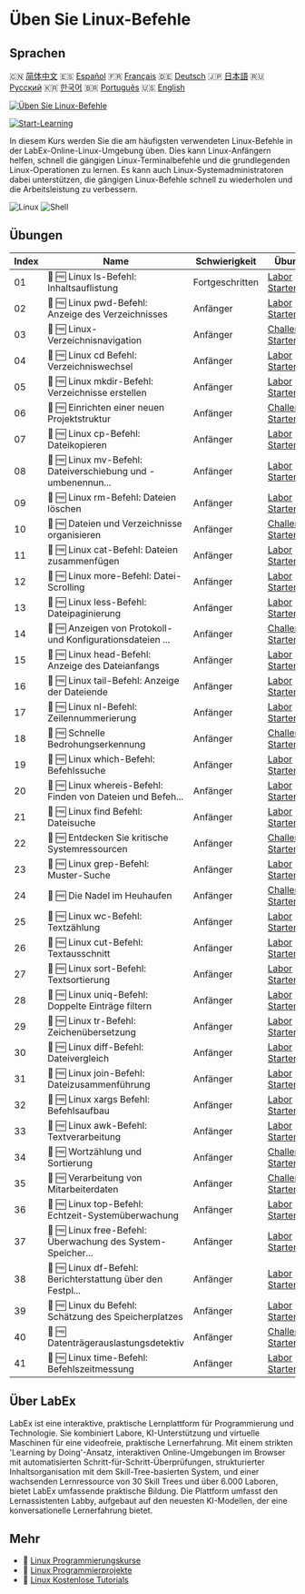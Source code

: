 # Üben Sie Linux-Befehle

## Sprachen

🇨🇳 [简体中文](README_zh.md) 🇪🇸 [Español](README_es.md) 🇫🇷 [Français](README_fr.md) 🇩🇪 [Deutsch](README_de.md) 🇯🇵 [日本語](README_ja.md) 🇷🇺 [Русский](README_ru.md) 🇰🇷 [한국어](README_ko.md) 🇧🇷 [Português](README_pt.md) 🇺🇸 [English](README.md) 

[![Üben Sie Linux-Befehle](https://cover-creator.labex.io/linux-basic-commands-practice-online.png?lang=de)](https://labex.io/de/courses/linux-basic-commands-practice-online)

[![Start-Learning](https://img.shields.io/badge/Start-Learning-whitesmoke?style=for-the-badge)](https://labex.io/de/courses/linux-basic-commands-practice-online)

In diesem Kurs werden Sie die am häufigsten verwendeten Linux-Befehle in der LabEx-Online-Linux-Umgebung üben. Dies kann Linux-Anfängern helfen, schnell die gängigen Linux-Terminalbefehle und die grundlegenden Linux-Operationen zu lernen. Es kann auch Linux-Systemadministratoren dabei unterstützen, die gängigen Linux-Befehle schnell zu wiederholen und die Arbeitsleistung zu verbessern.

![Linux](https://img.shields.io/badge/Linux-whitesmoke?style=for-the-badge&logo=linux)
![Shell](https://img.shields.io/badge/Shell-whitesmoke?style=for-the-badge&logo=shell)


## Übungen

|   Index | Name                                                        | Schwierigkeit   | Übung                                                                                                                                   |
|---------|-------------------------------------------------------------|-----------------|-----------------------------------------------------------------------------------------------------------------------------------------|
|      01 | 📖 🆓 Linux ls-Befehl: Inhaltsauflistung                    | Fortgeschritten | <a target='_blank' href='https://labex.io/de/tutorials/linux-linux-ls-command-content-listing-219205'>Labor Starten</a>                 |
|      02 | 📖 🆓 Linux pwd-Befehl: Anzeige des Verzeichnisses          | Anfänger        | <a target='_blank' href='https://labex.io/de/tutorials/linux-linux-pwd-command-directory-displaying-209734'>Labor Starten</a>           |
|      03 | 🎯 🆓 Linux-Verzeichnisnavigation                           | Anfänger        | <a target='_blank' href='https://labex.io/de/tutorials/linux-directory-navigation-387844'>Challenge Starten</a>                         |
|      04 | 📖 🆓 Linux cd Befehl: Verzeichniswechsel                   | Anfänger        | <a target='_blank' href='https://labex.io/de/tutorials/linux-linux-cd-command-directory-changing-209733'>Labor Starten</a>              |
|      05 | 📖 🆓 Linux mkdir-Befehl: Verzeichnisse erstellen           | Anfänger        | <a target='_blank' href='https://labex.io/de/tutorials/linux-linux-mkdir-command-directory-creating-209739'>Labor Starten</a>           |
|      06 | 🎯 🆓 Einrichten einer neuen Projektstruktur                | Anfänger        | <a target='_blank' href='https://labex.io/de/tutorials/linux-setting-up-a-new-project-structure-387859'>Challenge Starten</a>           |
|      07 | 📖 🆓 Linux cp-Befehl: Dateikopieren                        | Anfänger        | <a target='_blank' href='https://labex.io/de/tutorials/linux-linux-cp-command-file-copying-209744'>Labor Starten</a>                    |
|      08 | 📖 🆓 Linux mv-Befehl: Dateiverschiebung und -umbenennun... | Anfänger        | <a target='_blank' href='https://labex.io/de/tutorials/linux-linux-mv-command-file-moving-and-renaming-209743'>Labor Starten</a>        |
|      09 | 📖 🆓 Linux rm-Befehl: Dateien löschen                      | Anfänger        | <a target='_blank' href='https://labex.io/de/tutorials/linux-linux-rm-command-file-removing-209741'>Labor Starten</a>                   |
|      10 | 🎯 🆓 Dateien und Verzeichnisse organisieren                | Anfänger        | <a target='_blank' href='https://labex.io/de/tutorials/linux-organizing-files-and-directories-387877'>Challenge Starten</a>             |
|      11 | 📖 🆓 Linux cat-Befehl: Dateien zusammenfügen               | Anfänger        | <a target='_blank' href='https://labex.io/de/tutorials/linux-linux-cat-command-file-concatenating-210986'>Labor Starten</a>             |
|      12 | 📖 🆓 Linux more-Befehl: Datei-Scrolling                    | Anfänger        | <a target='_blank' href='https://labex.io/de/tutorials/linux-linux-more-command-file-scrolling-214299'>Labor Starten</a>                |
|      13 | 📖 🆓 Linux less-Befehl: Dateipaginierung                   | Anfänger        | <a target='_blank' href='https://labex.io/de/tutorials/linux-linux-less-command-file-paging-214301'>Labor Starten</a>                   |
|      14 | 🎯 🆓 Anzeigen von Protokoll- und Konfigurationsdateien ... | Anfänger        | <a target='_blank' href='https://labex.io/de/tutorials/linux-viewing-log-and-configuration-files-in-linux-387914'>Challenge Starten</a> |
|      15 | 📖 🆓 Linux head-Befehl: Anzeige des Dateianfangs           | Anfänger        | <a target='_blank' href='https://labex.io/de/tutorials/linux-linux-head-command-file-beginning-display-214302'>Labor Starten</a>        |
|      16 | 📖 🆓 Linux tail-Befehl: Anzeige der Dateiende              | Anfänger        | <a target='_blank' href='https://labex.io/de/tutorials/linux-linux-tail-command-file-end-display-214303'>Labor Starten</a>              |
|      17 | 📖 🆓 Linux nl-Befehl: Zeilennummerierung                   | Anfänger        | <a target='_blank' href='https://labex.io/de/tutorials/linux-linux-nl-command-line-numbering-210988'>Labor Starten</a>                  |
|      18 | 🎯 🆓 Schnelle Bedrohungserkennung                          | Anfänger        | <a target='_blank' href='https://labex.io/de/tutorials/linux-rapid-threat-detection-387930'>Challenge Starten</a>                       |
|      19 | 📖 🆓 Linux which-Befehl: Befehlssuche                      | Anfänger        | <a target='_blank' href='https://labex.io/de/tutorials/linux-linux-which-command-command-locating-215210'>Labor Starten</a>             |
|      20 | 📖 🆓 Linux whereis-Befehl: Finden von Dateien und Befeh... | Anfänger        | <a target='_blank' href='https://labex.io/de/tutorials/linux-linux-whereis-command-file-and-command-finding-215211'>Labor Starten</a>   |
|      21 | 📖 🆓 Linux find Befehl: Dateisuche                         | Anfänger        | <a target='_blank' href='https://labex.io/de/tutorials/linux-linux-find-command-file-searching-219191'>Labor Starten</a>                |
|      22 | 🎯 🆓 Entdecken Sie kritische Systemressourcen              | Anfänger        | <a target='_blank' href='https://labex.io/de/tutorials/linux-discover-critical-system-resources-388032'>Challenge Starten</a>           |
|      23 | 📖 🆓 Linux grep-Befehl: Muster-Suche                       | Anfänger        | <a target='_blank' href='https://labex.io/de/tutorials/linux-linux-grep-command-pattern-searching-219192'>Labor Starten</a>             |
|      24 | 🎯 🆓 Die Nadel im Heuhaufen                                | Anfänger        | <a target='_blank' href='https://labex.io/de/tutorials/linux-needle-in-the-haystack-388109'>Challenge Starten</a>                       |
|      25 | 📖 🆓 Linux wc-Befehl: Textzählung                          | Anfänger        | <a target='_blank' href='https://labex.io/de/tutorials/linux-linux-wc-command-text-counting-219200'>Labor Starten</a>                   |
|      26 | 📖 🆓 Linux cut-Befehl: Textausschnitt                      | Anfänger        | <a target='_blank' href='https://labex.io/de/tutorials/linux-linux-cut-command-text-cutting-219187'>Labor Starten</a>                   |
|      27 | 📖 🆓 Linux sort-Befehl: Textsortierung                     | Anfänger        | <a target='_blank' href='https://labex.io/de/tutorials/linux-linux-sort-command-text-sorting-219196'>Labor Starten</a>                  |
|      28 | 📖 🆓 Linux uniq-Befehl: Doppelte Einträge filtern          | Anfänger        | <a target='_blank' href='https://labex.io/de/tutorials/linux-linux-uniq-command-duplicate-filtering-219199'>Labor Starten</a>           |
|      29 | 📖 🆓 Linux tr-Befehl: Zeichenübersetzung                   | Anfänger        | <a target='_blank' href='https://labex.io/de/tutorials/linux-linux-tr-command-character-translating-219198'>Labor Starten</a>           |
|      30 | 📖 🆓 Linux diff-Befehl: Dateivergleich                     | Anfänger        | <a target='_blank' href='https://labex.io/de/tutorials/linux-linux-diff-command-file-comparing-219189'>Labor Starten</a>                |
|      31 | 📖 🆓 Linux join-Befehl: Dateizusammenführung               | Anfänger        | <a target='_blank' href='https://labex.io/de/tutorials/linux-linux-join-command-file-joining-219193'>Labor Starten</a>                  |
|      32 | 📖 🆓 Linux xargs Befehl: Befehlsaufbau                     | Anfänger        | <a target='_blank' href='https://labex.io/de/tutorials/linux-linux-xargs-command-command-building-219201'>Labor Starten</a>             |
|      33 | 📖 🆓 Linux awk-Befehl: Textverarbeitung                    | Anfänger        | <a target='_blank' href='https://labex.io/de/tutorials/linux-linux-awk-command-text-processing-388493'>Labor Starten</a>                |
|      34 | 🎯 🆓 Wortzählung und Sortierung                            | Anfänger        | <a target='_blank' href='https://labex.io/de/tutorials/linux-word-count-and-sorting-388125'>Challenge Starten</a>                       |
|      35 | 🎯 🆓 Verarbeitung von Mitarbeiterdaten                     | Anfänger        | <a target='_blank' href='https://labex.io/de/tutorials/linux-processing-employees-data-388132'>Challenge Starten</a>                    |
|      36 | 📖 🆓 Linux top-Befehl: Echtzeit-Systemüberwachung          | Anfänger        | <a target='_blank' href='https://labex.io/de/tutorials/linux-linux-top-command-real-time-system-monitoring-388500'>Labor Starten</a>    |
|      37 | 📖 🆓 Linux free-Befehl: Überwachung des System-Speicher... | Anfänger        | <a target='_blank' href='https://labex.io/de/tutorials/linux-linux-free-command-monitoring-system-memory-388496'>Labor Starten</a>      |
|      38 | 📖 🆓 Linux df-Befehl: Berichterstattung über den Festpl... | Anfänger        | <a target='_blank' href='https://labex.io/de/tutorials/linux-linux-df-command-disk-space-reporting-219188'>Labor Starten</a>            |
|      39 | 📖 🆓 Linux du Befehl: Schätzung des Speicherplatzes        | Anfänger        | <a target='_blank' href='https://labex.io/de/tutorials/linux-linux-du-command-file-space-estimating-219190'>Labor Starten</a>           |
|      40 | 🎯 🆓 Datenträgerauslastungsdetektiv                        | Anfänger        | <a target='_blank' href='https://labex.io/de/tutorials/linux-disk-usage-detective-388099'>Challenge Starten</a>                         |
|      41 | 📖 🆓 Linux time-Befehl: Befehlszeitmessung                 | Anfänger        | <a target='_blank' href='https://labex.io/de/tutorials/linux-linux-time-command-command-timing-219197'>Labor Starten</a>                |

## Über LabEx

LabEx ist eine interaktive, praktische Lernplattform für Programmierung und Technologie. Sie kombiniert Labore, KI-Unterstützung und virtuelle Maschinen für eine videofreie, praktische Lernerfahrung. Mit einem strikten 'Learning by Doing'-Ansatz, interaktiven Online-Umgebungen im Browser mit automatisierten Schritt-für-Schritt-Überprüfungen, strukturierter Inhaltsorganisation mit dem Skill-Tree-basierten System, und einer wachsenden Lernressource von 30 Skill Trees und über 6.000 Laboren, bietet LabEx umfassende praktische Bildung. Die Plattform umfasst den Lernassistenten Labby, aufgebaut auf den neuesten KI-Modellen, der eine konversationelle Lernerfahrung bietet.

## Mehr

- 🔗 [Linux Programmierungskurse](https://github.com/labex-labs/awesome-programming-courses)
- 🔗 [Linux Programmierprojekte](https://github.com/labex-labs/awesome-programming-projects)
- 🔗 [Linux Kostenlose Tutorials](https://github.com/labex-labs/linux-free-tutorials)

